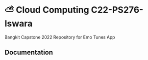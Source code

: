 # ⛅ Cloud Computing C22-PS276-Iswara
Bangkit Capstone 2022 Repository for Emo Tunes App

## Documentation

